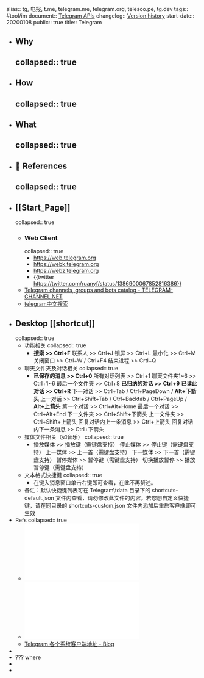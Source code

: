 alias:: tg, 电报, t.me, telegram.me, telegram.org, telesco.pe, tg.dev
tags:: #tool/im
document:: [Telegram APIs](https://core.telegram.org/api)
changelog:: [Version history](https://desktop.telegram.org/changelog)
start-date:: 20200108
public:: true
title:: Telegram

- ## Why
  collapsed:: true
  -
- ## How
  collapsed:: true
  -
- ## What
  collapsed:: true
  -
- ## 📃 References
  collapsed:: true
  -
- ## [[Start_Page]]
  collapsed:: true
  - ### Web Client
    collapsed:: true
    - https://web.telegram.org
    - https://webk.telegram.org
    - https://webz.telegram.org
    - {{twitter https://twitter.com/ruanyf/status/1386900067852816386}}
  - [Telegram channels, groups and bots catalog - TELEGRAM-CHANNEL.NET](https://telegram-channel.net/)
  - [telegram中文搜索](http://www.sssoou.com/)
- ## Desktop [[shortcut]]
  collapsed:: true
  - 功能相关
    collapsed:: true
    - **搜索 >> Ctrl+F**
      联系人 >> Ctrl+J
      锁屏  >> Ctrl+L
      最小化 >> Ctrl+M
      关闭窗口 >> Ctrl+W / Ctrl+F4
      结束进程 >> Crtl+Q
  - 聊天文件夹及对话相关
    collapsed:: true
    - **已保存的消息 >> Ctrl+0**
      所有对话列表 >> Ctrl+1
      聊天文件夹1~6  >> Ctrl+1~6
      最后一个文件夹 >> Ctrl+8
      **已归纳的对话 >> Ctrl+9**
      **已读此对话 >> Ctrl+R**
      下一对话 >> Ctrl+Tab / Ctrl+PageDown / **Alt+下箭头**
      上一对话 >> Ctrl+Shift+Tab / Ctrl+Backtab / Ctrl+PageUp / **Alt+上箭头**
      第一个对话 >> Ctrl+Alt+Home
      最后一个对话 >> Ctrl+Alt+End
      下一文件夹  >> Ctrl+Shift+下箭头
      上一文件夹 >> Ctrl+Shift+上箭头
      回复对话内上一条消息 >> Ctrl+上箭头
      回复对话内下一条消息 >> Ctrl+下箭头
  - 媒体文件相关（如音乐）
    collapsed:: true
    - 播放媒体 >> 播放键（需键盘支持）
      停止媒体 >> 停止键（需键盘支持）
      上一媒体 >> 上一首（需键盘支持）
      下一媒体 >> 下一首（需键盘支持）
      暂停媒体 >> 暂停键（需键盘支持）
      切换播放暂停 >> 播放暂停键（需键盘支持）
  - 文本格式快捷键
    collapsed:: true
    - 在键入消息窗口单击右键即可查看，在此不再赘述。
  - 备注：默认快捷键列表可在 Telegram\tdata 目录下的 shortcuts-default.json 文件内查看，请勿修改此文件的内容。若您想自定义快捷键，请在同目录的 shortcuts-custom.json 文件内添加后重启客户端即可生效
- Refs
  collapsed:: true
  - ![Telegram（电报）：新手指南、使用教程及频.pdf](../assets/Telegram（电报）：新手指南、使用教程及频_1645371954006_0.pdf)
  - ![微信难用？！不如找个备胎.pdf](../assets/微信难用？！不如找个备胎_1645431869680_0.pdf)
  - [Telegram 各个系统客户端地址 - Blog](https://congcong0806.github.io/2019/01/08/Telegram/)
-
- ??? where
-
-